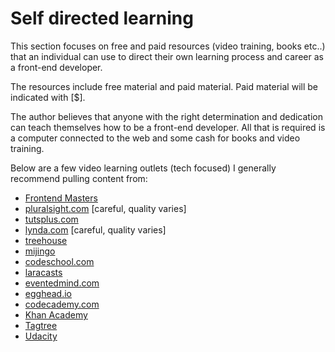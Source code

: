 # Self directed learning

This section focuses on free and paid resources (video training, books etc..) that an individual can use to direct their own learning process and career as a front-end developer.

The resources include free material and paid material. Paid material will be indicated with [$].

The author believes that anyone with the right determination and dedication can teach themselves how to be a front-end developer. All that is required is a computer connected to the web and some cash for books and video training. 

Below are a few video learning outlets (tech focused) I generally recommend pulling content from:

* [Frontend Masters](https://frontendmasters.com/)
* [pluralsight.com](http://www.pluralsight.com/) [careful, quality varies]
* [tutsplus.com](https://tutsplus.com/courses)
* [lynda.com](http://www.lynda.com/) [careful, quality varies]
* [treehouse](https://teamtreehouse.com/)
* [mijingo](https://mijingo.com/)
* [codeschool.com](https://www.codeschool.com/)
* [laracasts](https://laracasts.com/)
* [eventedmind.com](https://www.eventedmind.com/)
* [egghead.io](https://egghead.io/)
* [codecademy.com](https://codecademy.com)
* [Khan Academy](https://www.khanacademy.org/computing/computer-programming)
* [Tagtree](http://tagtree.tv/library)
* [Udacity](https://www.udacity.com/courses/web-development) 



